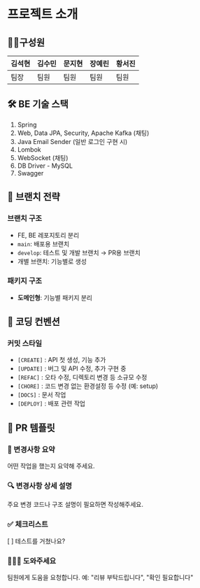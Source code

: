 # 프로젝트 소개

## 👩‍💻구성원

| 김석현 | 김수민 | 문지현 | 장예린 | 황서진 |
| --- | --- | --- | --- | --- |
| 팀장 | 팀원 | 팀원 | 팀원 | 팀원 |


## 🛠 BE 기술 스택

1. Spring
2. Web, Data JPA, Security, Apache Kafka (채팅)
3. Java Email Sender (일반 로그인 구현 시)
4. Lombok
5. WebSocket (채팅)
6. DB Driver - MySQL
7. Swagger
   

## 🌳 브랜치 전략

### 브랜치 구조

- FE, BE 레포지토리 분리
- `main`: 배포용 브랜치
- `develop`: 테스트 및 개발 브랜치 → PR용 브랜치
- 개별 브랜치: 기능별로 생성

### 패키지 구조

- **도메인형**: 기능별 패키지 분리

## 📐 코딩 컨벤션

### 커밋 스타일

- `[CREATE]` : API 첫 생성, 기능 추가
- `[UPDATE]` : 버그 및 API 수정, 추가 구현 중
- `[REFAC]` : 오타 수정, 디렉토리 변경 등 소규모 수정
- `[CHORE]` : 코드 변경 없는 환경설정 등 수정 (예: setup)
- `[DOCS]` : 문서 작업
- `[DEPLOY]` : 배포 관련 작업

## 📝 PR 템플릿

### 📝 변경사항 요약

어떤 작업을 했는지 요약해 주세요.

### 🔍 변경사항 상세 설명

주요 변경 코드나 구조 설명이 필요하면 작성해주세요.

### ✅ 체크리스트

[ ] 테스트를 거쳤나요?

### 🙋🏻‍♀️ 도와주세요

팀원에게 도움을 요청합니다. 예: "리뷰 부탁드립니다", "확인 필요합니다"
